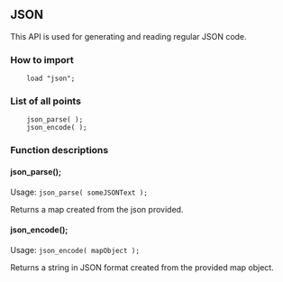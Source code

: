 ## JSON
This API is used for generating and reading regular JSON code.

### How to import
~~~ mani
    load "json";
~~~

### List of all points
~~~ mani
    json_parse( );
    json_encode( );
~~~

### Function descriptions

#### json_parse();
Usage: `json_parse( someJSONText );`

Returns a map created from the json provided.

#### json_encode();
Usage: `json_encode( mapObject );`

Returns a string in JSON format created from the provided map object.

